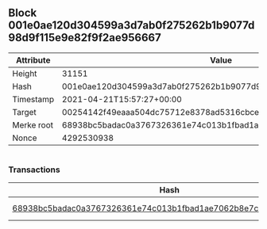 ## Block 001e0ae120d304599a3d7ab0f275262b1b9077d98d9f115e9e82f9f2ae956667

Attribute | Value
--- | ---
Height | 31151
Hash | 001e0ae120d304599a3d7ab0f275262b1b9077d98d9f115e9e82f9f2ae956667
Timestamp | 2021-04-21T15:57:27+00:00
Target | 00254142f49eaaa504dc75712e8378ad5316cbcead634704b3734b6271167cc4
Merke root | 68938bc5badac0a3767326361e74c013b1fbad1ae7062b8e7cb001bf6807e26a
Nonce | 4292530938

```

```

### Transactions

Hash | Amount
--- | ---
[68938bc5badac0a3767326361e74c013b1fbad1ae7062b8e7cb001bf6807e26a](68938bc5badac0a3767326361e74c013b1fbad1ae7062b8e7cb001bf6807e26a.md) | 10.00000000 SKEPTI 
